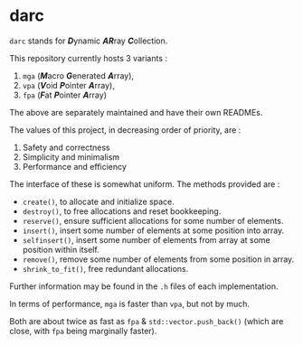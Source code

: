# darc
`darc` stands for ***D***ynamic ***AR***ray ***C***ollection. 

This repository currently hosts 3 variants :

1. `mga` (***M***acro ***G***enerated ***A***rray),
2. `vpa` (***V***oid ***P***ointer ***A***rray), 
3. `fpa` (***F***at ***P***ointer ***A***rray)

The above are separately maintained and have their own READMEs.

The values of this project, in decreasing order of priority, are :
1. Safety and correctness
2. Simplicity and minimalism
3. Performance and efficiency

The interface of these is somewhat uniform. The methods provided are :
- `create()`, to allocate and initialize space.
- `destroy()`, to free allocations and reset bookkeeping.
- `reserve()`, ensure sufficient allocations for some number of elements.
- `insert()`, insert some number of elements at some position into array.
- `selfinsert()`, insert some number of elements from array at some position within itself.
- `remove()`, remove some number of elements from some position in array.
- `shrink_to_fit()`, free redundant allocations.

Further information may be found in the `.h` files of each implementation.

In terms of performance, `mga` is faster than `vpa`, but not by much.

Both are about twice as fast as `fpa` & `std::vector.push_back()` (which are close, with `fpa` being marginally faster).
